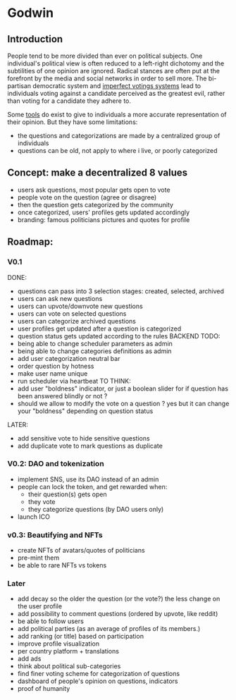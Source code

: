 # Godwin

## Introduction

People tend to be more divided than ever on political subjects. One individual's political view is often reduced to a left-right dichotomy and the subtilities of one opinion are ignored. Radical stances are often put at the forefront by the media and social networks in order to sell more. The bi-partisan democratic system and [imperfect votings systems](https://www.youtube.com/watch?v=tJag3vuG834) lead to individuals voting against a candidate perceived as the greatest evil, rather than voting for a candidate they adhere to.

Some [tools](https://www.reddit.com/r/PoliticalCompass/) do exist to give to individuals a more accurate representation of their opinion. But they have some limitations:
 - the questions and categorizations are made by a centralized group of individuals
 - questions can be old, not apply to where i live, or poorly categorized

## Concept: make a decentralized 8 values
 - users ask questions, most popular gets open to vote
 - people vote on the question (agree or disagree)
 - then the question gets categorized by the community
 - once categorized, users' profiles gets updated accordingly
 - branding: famous politicians pictures and quotes for profile

## Roadmap:

### V0.1
DONE:
- questions can pass into 3 selection stages: created, selected, archived
- users can ask new questions
- users can upvote/downvote new questions
- users can vote on selected questions
- users can categorize archived questions
- user profiles get updated after a question is categorized
- question status gets updated according to the rules
BACKEND TODO:
 - being able to change scheduler parameters as admin
 - being able to change categories definitions as admin
 - add user categorization neutral bar
 - order question by hotness
 - make user name unique
 - run scheduler via heartbeat
TO THINK:
- add user "boldness" indicator, or just a boolean slider for if question has been answered blindly or not ?
- should we allow to modify the vote on a question ? yes but it can change your "boldness" depending on question status

LATER:
 - add sensitive vote to hide sensitive questions
 - add duplicate vote to mark questions as duplicate

### V0.2: DAO and tokenization
- implement SNS, use its DAO instead of an admin
- people can lock the token, and get rewarded when:
  - their question(s) gets open
  - they vote
  - they categorize questions (by DAO users only)
- launch ICO

### v0.3: Beautifying and NFTs
 - create NFTs of avatars/quotes of politicians
 - pre-mint them
 - be able to rare NFTs vs tokens

### Later
 - add decay so the older the question (or the vote?) the less change on the user profile
 - add possibility to comment questions (ordered by upvote, like reddit)
 - be able to follow users
 - add political parties (as an average of profiles of its members.)
 - add ranking (or title) based on participation
 - improve profile visualization
 - per country platform + translations
 - add ads
 - think about political sub-categories
 - find finer voting scheme for categorization of questions
 - dashboard of people's opinion on questions, indicators
 - proof of humanity